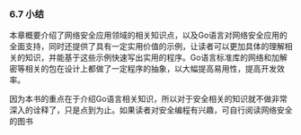 ### 6.7 小结
本章概要介绍了网络安全应用领域的相关知识点，以及Go语言对网络安全应用的全面支持，同时还提供了具有一定实用价值的示例，让读者可以更加具体的理解相关的知识，并能基于这些示例快速写出实用的程序。Go语言标准库的网络和加解密等相关的包在设计上都做了一定程序的抽象，以大幅提高易用性，提高开发效率。

因为本书的重点在于介绍Go语言相关知识，所以对于安全相关的知识就不做非常深入的诠释了，只是点到为止。如果读者对安全编程有兴趣，可自行阅读网络安全的图书